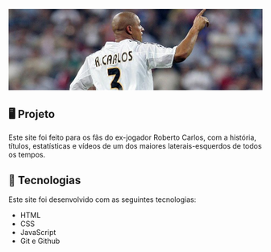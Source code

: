 <p>
    <img src="imagens/capa.jpg" alt="Prévia do Site"/>
</p>

## 🖥️ Projeto
Este site foi feito para os fãs do ex-jogador Roberto Carlos, com a história, títulos, estatísticas e vídeos de um dos maiores laterais-esquerdos de todos os tempos.

## 🚀 Tecnologias
Este site foi desenvolvido com as seguintes tecnologias:

- HTML
- CSS
- JavaScript
- Git e Github